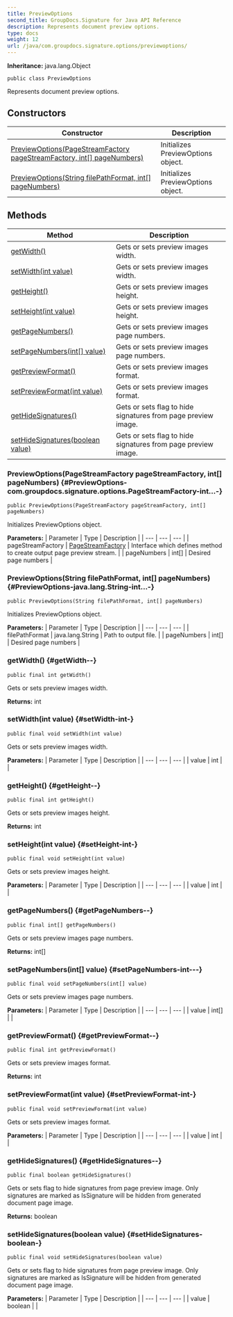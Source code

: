 ```yaml
---
title: PreviewOptions
second_title: GroupDocs.Signature for Java API Reference
description: Represents document preview options.
type: docs
weight: 12
url: /java/com.groupdocs.signature.options/previewoptions/
---
```

**Inheritance:**
java.lang.Object
```
public class PreviewOptions
```

Represents document preview options.
## Constructors

| Constructor | Description |
| --- | --- |
| [PreviewOptions(PageStreamFactory pageStreamFactory, int[] pageNumbers)](#PreviewOptions-com.groupdocs.signature.options.PageStreamFactory-int...-) | Initializes PreviewOptions object. |
| [PreviewOptions(String filePathFormat, int[] pageNumbers)](#PreviewOptions-java.lang.String-int...-) | Initializes PreviewOptions object. |
## Methods

| Method | Description |
| --- | --- |
| [getWidth()](#getWidth--) | Gets or sets preview images width. |
| [setWidth(int value)](#setWidth-int-) | Gets or sets preview images width. |
| [getHeight()](#getHeight--) | Gets or sets preview images height. |
| [setHeight(int value)](#setHeight-int-) | Gets or sets preview images height. |
| [getPageNumbers()](#getPageNumbers--) | Gets or sets preview images page numbers. |
| [setPageNumbers(int[] value)](#setPageNumbers-int---) | Gets or sets preview images page numbers. |
| [getPreviewFormat()](#getPreviewFormat--) | Gets or sets preview images format. |
| [setPreviewFormat(int value)](#setPreviewFormat-int-) | Gets or sets preview images format. |
| [getHideSignatures()](#getHideSignatures--) | Gets or sets flag to hide signatures from page preview image. |
| [setHideSignatures(boolean value)](#setHideSignatures-boolean-) | Gets or sets flag to hide signatures from page preview image. |
### PreviewOptions(PageStreamFactory pageStreamFactory, int[] pageNumbers) {#PreviewOptions-com.groupdocs.signature.options.PageStreamFactory-int...-}
```
public PreviewOptions(PageStreamFactory pageStreamFactory, int[] pageNumbers)
```


Initializes PreviewOptions object.

**Parameters:**
| Parameter | Type | Description |
| --- | --- | --- |
| pageStreamFactory | [PageStreamFactory](../../com.groupdocs.signature.options/pagestreamfactory) | Interface which defines method to create output page preview stream. |
| pageNumbers | int[] | Desired page numbers |

### PreviewOptions(String filePathFormat, int[] pageNumbers) {#PreviewOptions-java.lang.String-int...-}
```
public PreviewOptions(String filePathFormat, int[] pageNumbers)
```


Initializes PreviewOptions object.

**Parameters:**
| Parameter | Type | Description |
| --- | --- | --- |
| filePathFormat | java.lang.String | Path to output file. |
| pageNumbers | int[] | Desired page numbers |

### getWidth() {#getWidth--}
```
public final int getWidth()
```


Gets or sets preview images width.

**Returns:**
int
### setWidth(int value) {#setWidth-int-}
```
public final void setWidth(int value)
```


Gets or sets preview images width.

**Parameters:**
| Parameter | Type | Description |
| --- | --- | --- |
| value | int |  |

### getHeight() {#getHeight--}
```
public final int getHeight()
```


Gets or sets preview images height.

**Returns:**
int
### setHeight(int value) {#setHeight-int-}
```
public final void setHeight(int value)
```


Gets or sets preview images height.

**Parameters:**
| Parameter | Type | Description |
| --- | --- | --- |
| value | int |  |

### getPageNumbers() {#getPageNumbers--}
```
public final int[] getPageNumbers()
```


Gets or sets preview images page numbers.

**Returns:**
int[]
### setPageNumbers(int[] value) {#setPageNumbers-int---}
```
public final void setPageNumbers(int[] value)
```


Gets or sets preview images page numbers.

**Parameters:**
| Parameter | Type | Description |
| --- | --- | --- |
| value | int[] |  |

### getPreviewFormat() {#getPreviewFormat--}
```
public final int getPreviewFormat()
```


Gets or sets preview images format.

**Returns:**
int
### setPreviewFormat(int value) {#setPreviewFormat-int-}
```
public final void setPreviewFormat(int value)
```


Gets or sets preview images format.

**Parameters:**
| Parameter | Type | Description |
| --- | --- | --- |
| value | int |  |

### getHideSignatures() {#getHideSignatures--}
```
public final boolean getHideSignatures()
```


Gets or sets flag to hide signatures from page preview image. Only signatures are marked as IsSignature will be hidden from generated document page image.

**Returns:**
boolean
### setHideSignatures(boolean value) {#setHideSignatures-boolean-}
```
public final void setHideSignatures(boolean value)
```


Gets or sets flag to hide signatures from page preview image. Only signatures are marked as IsSignature will be hidden from generated document page image.

**Parameters:**
| Parameter | Type | Description |
| --- | --- | --- |
| value | boolean |  |

